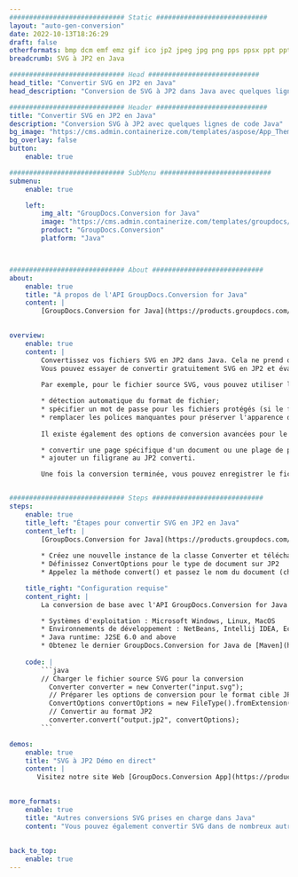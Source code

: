 ```yaml
---
############################# Static ############################
layout: "auto-gen-conversion"
date: 2022-10-13T18:26:29
draft: false
otherformats: bmp dcm emf emz gif ico jp2 jpeg jpg png pps ppsx ppt pptx psb psd svg svgz tga tif tiff webp wmf wmz
breadcrumb: SVG à JP2 en Java

############################# Head ############################
head_title: "Convertir SVG en JP2 en Java"
head_description: "Conversion de SVG à JP2 dans Java avec quelques lignes de code. Convertissez plus de 160 formats de fichiers à l'aide de l'API de conversion de documents GroupDocs pour Java"

############################# Header ############################
title: "Convertir SVG en JP2 en Java"
description: "Conversion SVG à JP2 avec quelques lignes de code Java"
bg_image: "https://cms.admin.containerize.com/templates/aspose/App_Themes/V3/images/bg/header1.png"
bg_overlay: false
button:
    enable: true

############################# SubMenu ############################
submenu:
    enable: true

    left:
        img_alt: "GroupDocs.Conversion for Java"
        image: "https://cms.admin.containerize.com/templates/groupdocs/images/product-logos/90x90-noborder/groupdocs-conversion-java.png"
        product: "GroupDocs.Conversion"
        platform: "Java"



############################# About ############################
about:
    enable: true
    title: "À propos de l'API GroupDocs.Conversion for Java"
    content: |
        [GroupDocs.Conversion for Java](https://products.groupdocs.com/conversion/java/) est une API de conversion de format de fichier avancée pour la conversion entre les formats d'image et de document populaires tels que Microsoft Office, OpenDocument, PDF, HTML, e-mail, CAO. et bien plus encore avec seulement quelques lignes de code. L'API native détecte automatiquement les formats des documents originaux et propose de nombreuses options de personnalisation des documents convertis. Outre la fonction d'extraction d'informations d'un document, il prend également en charge la mise en cache des résultats de conversion sur le disque local par défaut. Cependant, tout type de stockage de cache peut être pris en charge en implémentant les interfaces appropriées - Amazon S3, Dropbox, Google Drive, Windows Azure, Reddis ou tout autre.
    

overview:
    enable: true
    content: |
        Convertissez vos fichiers SVG en JP2 dans Java. Cela ne prend que quelques lignes de code Java sur n'importe quelle plate-forme de votre choix, telle que Windows, Linux, macOS.
        Vous pouvez essayer de convertir gratuitement SVG en JP2 et évaluer la qualité des résultats de conversion. En plus des scripts de conversion de fichiers simples, vous pouvez essayer des options plus sophistiquées pour charger le fichier source SVG et stocker la sortie JP2. 
        
        Par exemple, pour le fichier source SVG, vous pouvez utiliser les options de chargement suivantes :

        * détection automatique du format de fichier;
        * spécifier un mot de passe pour les fichiers protégés (si le format de fichier le prend en charge);
        * remplacer les polices manquantes pour préserver l'apparence du document.
        
        Il existe également des options de conversion avancées pour le fichier JP2 :

        * convertir une page spécifique d'un document ou une plage de pages;
        * ajouter un filigrane au JP2 converti.

        Une fois la conversion terminée, vous pouvez enregistrer le fichier JP2 dans votre chemin de fichier local ou dans un stockage tiers tel que FTP, Amazon S3, Google Drive, Dropbox, etc. Veuillez noter - pour convertir SVG à JP2, vous n'avez pas besoin d'installer de logiciel supplémentaire, tel que MS Office, Open Office, Adobe Acrobat Reader, etc.


############################# Steps ############################
steps:
    enable: true
    title_left: "Étapes pour convertir SVG en JP2 en Java"
    content_left: |
        [GroupDocs.Conversion for Java](https://products.groupdocs.com/conversion/java/) permet aux développeurs de convertir facilement le fichier SVG en JP2 avec quelques lignes de code.
        
        * Créez une nouvelle instance de la classe Converter et téléchargez le fichier SVG avec le chemin complet
        * Définissez ConvertOptions pour le type de document sur JP2
        * Appelez la méthode convert() et passez le nom du document (chemin complet) et le format (JP2) en tant que paramètre

    title_right: "Configuration requise"
    content_right: |
        La conversion de base avec l'API GroupDocs.Conversion for Java peut être effectuée avec seulement quelques lignes de code. Nos API sont prises en charge sur toutes les principales plates-formes et systèmes d'exploitation. Avant d'exécuter le code ci-dessous, assurez-vous que les prérequis suivants sont installés sur votre système.

        * Systèmes d'exploitation : Microsoft Windows, Linux, MacOS
        * Environnements de développement : NetBeans, Intellij IDEA, Eclipse, etc.
        * Java runtime: J2SE 6.0 and above
        * Obtenez le dernier GroupDocs.Conversion for Java de [Maven](https://repository.groupdocs.com/webapp/#/artifacts/browse/tree/General/repo/com/groupdocs/groupdocs-conversion)
         
    code: |
        ```java    
        // Charger le fichier source SVG pour la conversion
          Converter converter = new Converter("input.svg");
          // Préparer les options de conversion pour le format cible JP2
          ConvertOptions convertOptions = new FileType().fromExtension("jp2").getConvertOptions();
          // Convertir au format JP2
          converter.convert("output.jp2", convertOptions);
        ```

demos:
    enable: true
    title: "SVG à JP2 Démo en direct"
    content: |
       Visitez notre site Web [GroupDocs.Conversion App](https://products.groupdocs.app/conversion/family) et essayez la conversion SVG à JP2 maintenant. La démo gratuite présente les avantages suivants
          

more_formats:
    enable: true
    title: "Autres conversions SVG prises en charge dans Java"
    content: "Vous pouvez également convertir SVG dans de nombreux autres formats de fichiers. Veuillez consulter la liste ci-dessous."
       
       
back_to_top:
    enable: true
---
```


